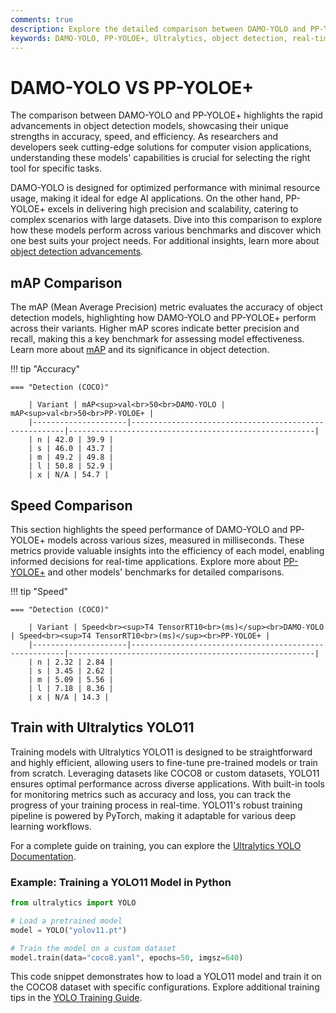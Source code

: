 ```yaml
---
comments: true
description: Explore the detailed comparison between DAMO-YOLO and PP-YOLOE+, two leading-edge models in object detection. Discover how they perform in terms of accuracy, speed, and efficiency across real-time AI and edge AI applications. Learn how these models contribute to advancing computer vision technologies.
keywords: DAMO-YOLO, PP-YOLOE+, Ultralytics, object detection, real-time AI, edge AI, computer vision, model comparison
---
```


# DAMO-YOLO VS PP-YOLOE+

The comparison between DAMO-YOLO and PP-YOLOE+ highlights the rapid advancements in object detection models, showcasing their unique strengths in accuracy, speed, and efficiency. As researchers and developers seek cutting-edge solutions for computer vision applications, understanding these models' capabilities is crucial for selecting the right tool for specific tasks.

DAMO-YOLO is designed for optimized performance with minimal resource usage, making it ideal for edge AI applications. On the other hand, PP-YOLOE+ excels in delivering high precision and scalability, catering to complex scenarios with large datasets. Dive into this comparison to explore how these models perform across various benchmarks and discover which one best suits your project needs. For additional insights, learn more about [object detection advancements](https://www.ultralytics.com/blog/the-evolution-of-object-detection-and-ultralytics-yolo-models).

## mAP Comparison

The mAP (Mean Average Precision) metric evaluates the accuracy of object detection models, highlighting how DAMO-YOLO and PP-YOLOE+ perform across their variants. Higher mAP scores indicate better precision and recall, making this a key benchmark for assessing model effectiveness. Learn more about [mAP](https://www.ultralytics.com/glossary/mean-average-precision-map) and its significance in object detection.

!!! tip "Accuracy"

    === "Detection (COCO)"

    	| Variant | mAP<sup>val<br>50<br>DAMO-YOLO | mAP<sup>val<br>50<br>PP-YOLOE+ |
    	|---------------------|-------------------------------------------------------|-------------------------------------------------------|
    	| n | 42.0 | 39.9 |
    	| s | 46.0 | 43.7 |
    	| m | 49.2 | 49.8 |
    	| l | 50.8 | 52.9 |
    	| x | N/A | 54.7 |

## Speed Comparison

This section highlights the speed performance of DAMO-YOLO and PP-YOLOE+ models across various sizes, measured in milliseconds. These metrics provide valuable insights into the efficiency of each model, enabling informed decisions for real-time applications. Explore more about [PP-YOLOE+](https://github.com/PaddlePaddle/PaddleDetection) and other models' benchmarks for detailed comparisons.

!!! tip "Speed"

    === "Detection (COCO)"

    	| Variant | Speed<br><sup>T4 TensorRT10<br>(ms)</sup><br>DAMO-YOLO | Speed<br><sup>T4 TensorRT10<br>(ms)</sup><br>PP-YOLOE+ |
    	|---------------------|-------------------------------------------------------|-------------------------------------------------------|
    	| n | 2.32 | 2.84 |
    	| s | 3.45 | 2.62 |
    	| m | 5.09 | 5.56 |
    	| l | 7.18 | 8.36 |
    	| x | N/A | 14.3 |

## Train with Ultralytics YOLO11

Training models with Ultralytics YOLO11 is designed to be straightforward and highly efficient, allowing users to fine-tune pre-trained models or train from scratch. Leveraging datasets like COCO8 or custom datasets, YOLO11 ensures optimal performance across diverse applications. With built-in tools for monitoring metrics such as accuracy and loss, you can track the progress of your training process in real-time. YOLO11's robust training pipeline is powered by PyTorch, making it adaptable for various deep learning workflows.

For a complete guide on training, you can explore the [Ultralytics YOLO Documentation](https://docs.ultralytics.com/guides/).

### Example: Training a YOLO11 Model in Python

```python
from ultralytics import YOLO

# Load a pretrained model
model = YOLO("yolov11.pt")

# Train the model on a custom dataset
model.train(data="coco8.yaml", epochs=50, imgsz=640)
```

This code snippet demonstrates how to load a YOLO11 model and train it on the COCO8 dataset with specific configurations. Explore additional training tips in the [YOLO Training Guide](https://docs.ultralytics.com/modes/train/).
